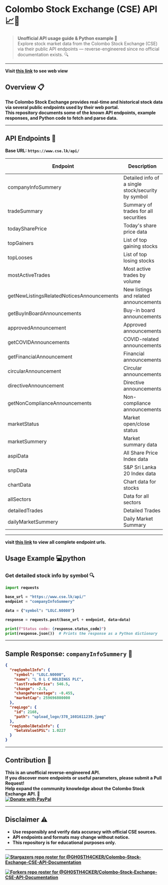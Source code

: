 # Colombo Stock Exchange (CSE) API 📈🏢

> **Unofficial API usage guide & Python example 🐍**  
> Explore stock market data from the Colombo Stock Exchange (CSE) via their public API endpoints — reverse-engineered since no official documentation exists. 🔍

---

<b>Visit <a href='https://gh0sth4cker.github.io/Colombo-Stock-Exchange-CSE-API-Documentation/'>this link</a> to see web view<b>

## Overview 📋

The Colombo Stock Exchange provides real-time and historical stock data via several public endpoints used by their web portal.  
This repository documents some of the known API endpoints, example responses, and Python code to fetch and parse data.

---

## API Endpoints 🔗

Base URL: `https://www.cse.lk/api/`

| Endpoint                                  | Description                                        | HTTP Method | 
| ----------------------------------------- | -------------------------------------------------- | ----------- |
| companyInfoSummery                        | Detailed info of a single stock/security by symbol | POST        |
| tradeSummary                              | Summary of trades for all securities               | POST        |
| todaySharePrice                           | Today's share price data                           | POST        |
| topGainers                                | List of top gaining stocks                         | POST        |
| topLooses                                 | List of top losing stocks                          | POST        |
| mostActiveTrades                          | Most active trades by volume                       | POST        |
| getNewListingsRelatedNoticesAnnouncements | New listings and related announcements             | POST        |
| getBuyInBoardAnnouncements                | Buy-in board announcements                         | POST        |
| approvedAnnouncement                      | Approved announcements                             | POST        |
| getCOVIDAnnouncements                     | COVID-related announcements                        | POST        |
| getFinancialAnnouncement                  | Financial announcements                            | POST        |
| circularAnnouncement                      | Circular announcements                             | POST        |
| directiveAnnouncement                     | Directive announcements                            | POST        |
| getNonComplianceAnnouncements             | Non-compliance announcements                       | POST        |
| marketStatus                              | Market open/close status                           | POST        |
| marketSummery                             | Market summary data                                | POST        |
| aspiData                                  | All Share Price Index data                         | POST        |
| snpData                                   | S&P Sri Lanka 20 Index data                        | POST        |
| chartData                                 | Chart data for stocks                              | POST        |  Required data {chartId":"1","period":"1}
| allSectors                                | Data for all sectors                               | POST        |
| detailedTrades                            | Detailed Trades                                    | POST        |
| dailyMarketSummery                        | Daily Market Summary                               | POST        |

---

visit <a href='https://github.com/GH0STH4CKER/Colombo-Stock-Exchange-CSE-API-Documentation/blob/main/api_endpoint_urls.txt'>this link</a> to view all complete endpoint urls.

## Usage Example 💻python

### Get detailed stock info by symbol 🔍

```python
import requests

base_url = "https://www.cse.lk/api/"
endpoint = "companyInfoSummery"

data = {"symbol": "LOLC.N0000"}

response = requests.post(base_url + endpoint, data=data)

print(f"Status code: {response.status_code}")
print(response.json())  # Prints the response as a Python dictionary
```

---

## Sample Response: `companyInfoSummery` 📝

```json
{
  "reqSymbolInfo": {
    "symbol": "LOLC.N0000",
    "name": "L O L C HOLDINGS PLC",
    "lastTradedPrice": 546.5,
    "change": -2.5,
    "changePercentage": -0.455,
    "marketCap": 259696800000
  },
  "reqLogo": {
    "id": 2168,
    "path": "upload_logo/378_1601611239.jpeg"
  },
  "reqSymbolBetaInfo": {
    "betaValueSPSL": 1.0227
  }
}
```

---

## Contribution 🤝

This is an **unofficial** reverse-engineered API.  
If you discover more endpoints or useful parameters, please submit a **Pull Request**!  
Help expand the community knowledge about the Colombo Stock Exchange API. 🚀
<br>
[![Donate with PayPal](https://img.shields.io/badge/Donate-PayPal-00457C?logo=paypal&logoColor=white)](https://www.paypal.com/donate/?hosted_button_id=FB9KXK4TEAUJ6)

---

## Disclaimer ⚠️

- Use responsibly and verify data accuracy with official CSE sources.
- API endpoints and formats may change without notice.
- This repository is for educational purposes only.

---

[![Stargazers repo roster for @GH0STH4CKER/Colombo-Stock-Exchange-CSE-API-Documentation](https://reporoster.com/stars/GH0STH4CKER/Colombo-Stock-Exchange-CSE-API-Documentation)](https://github.com/GH0STH4CKER/Colombo-Stock-Exchange-CSE-API-Documentation/stargazers)

[![Forkers repo roster for @GH0STH4CKER/Colombo-Stock-Exchange-CSE-API-Documentation](https://reporoster.com/forks/GH0STH4CKER/Colombo-Stock-Exchange-CSE-API-Documentation)](https://github.com/GH0STH4CKER/Colombo-Stock-Exchange-CSE-API-Documentation/network/members)
